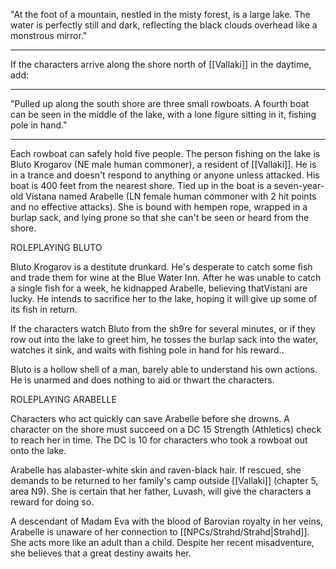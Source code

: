 "At the foot of a mountain, nestled in the misty forest, is a large lake. The water is perfectly still and dark, reflecting the black clouds overhead like a monstrous mirror."
________________________________________________

If the characters arrive along the shore north of [[Vallaki]] in the daytime, add:
________________________________________________

"Pulled up along the south shore are three small rowboats. A fourth boat can be seen in the middle of the lake, with a lone figure sitting in it, fishing pole in hand."
________________________________________________

Each rowboat can safely hold five people. The person fishing on the lake is Bluto Krogarov (NE male human commoner), a resident of [[Vallaki]]. He is in a trance and doesn't respond to anything or anyone unless attacked. His boat is 400 feet from the nearest shore. Tied up in the boat is a seven-year-old Vistana named Arabelle (LN female human commoner with 2 hit points and no effective attacks). She is bound with hempen rope, wrapped in a burlap sack, and lying prone so that she can't be seen or heard from the shore.

ROLEPLAYING BLUTO

Bluto Krogarov is a destitute drunkard. He's desperate to catch some fish and trade them for wine at the Blue Water Inn. After he was unable to catch a single fish for a week, he kidnapped Arabelle, believing thatVistani are lucky. He intends to sacrifice her to the lake, hoping it will give up some of its fish in return.

If the characters watch Bluto from the sh9re for several minutes, or if they row out into the lake to greet him, he tosses the burlap sack into the water, watches it sink, and waits with fishing pole in hand for his reward..

Bluto is a hollow shell of a man, barely able to understand his own actions. He is unarmed and does nothing to aid or thwart the characters.

ROLEPLAYING ARABELLE

Characters who act quickly can save Arabelle before she drowns. A character on the shore must succeed on a DC 15 Strength (Athletics) check to reach her in time. The DC is 10 for characters who took a rowboat out onto the lake.

Arabelle has alabaster-white skin and raven-black hair. If rescued, she demands to be returned to her family's camp outside [[Vallaki]] (chapter 5, area N9). She is certain that her father, Luvash, will give the characters a reward for doing so.

A descendant of Madam Eva with the blood of Barovian royalty in her veins, Arabelle is unaware of her connection to [[NPCs/Strahd/Strahd|Strahd]]. She acts more like an adult than a child. Despite her recent misadventure, she believes that a great destiny awaits her.